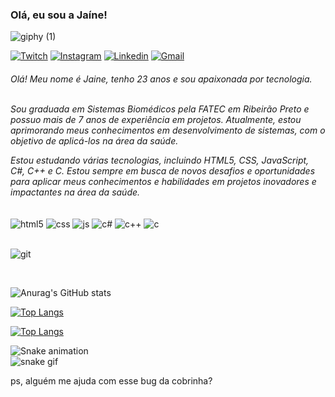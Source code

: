### Olá, eu sou a Jaíne!

![giphy (1)](https://user-images.githubusercontent.com/121972347/227204749-f7129373-8279-4a98-8f03-625176e6c2b4.gif)

[![Twitch](https://img.shields.io/badge/Twitch-9146FF?style=for-the-badge&logo=twitch&logoColor=white)](https://twitch.tv/tiajaii)
[![Instagram](https://img.shields.io/badge/Instagram-E4405F?style=for-the-badge&logo=instagram&logoColor=white)](https://instagram.com/tiajaii)
[![Linkedin](https://img.shields.io/badge/LinkedIn-0077B5?style=for-the-badge&logo=linkedin&logoColor=white)](https://www.linkedin.com/in/ja%C3%ADne-sena-611927175/)
[![Gmail](https://img.shields.io/badge/Gmail-D14836?style=for-the-badge&logo=gmail&logoColor=white)](https://mailto:jainesena0@gmail.com/)



<h6> Olá! Meu nome é Jaine, tenho 23 anos e sou apaixonada por tecnologia.<br>
  <br/>

Sou graduada em Sistemas Biomédicos pela FATEC em Ribeirão Preto e possuo mais de 7 anos de experiência em projetos. Atualmente, estou aprimorando meus conhecimentos em desenvolvimento de sistemas, com o objetivo de aplicá-los na área da saúde.

Estou estudando várias tecnologias, incluindo HTML5, CSS, JavaScript, C#, C++ e C. Estou sempre em busca de novos desafios e oportunidades para aplicar meus conhecimentos e habilidades em projetos inovadores e impactantes na área da saúde.</h6>

<div style="display: inline_block">
  <img align="center" alt="html5" src="https://img.shields.io/badge/HTML5-E34F26?style=for-the-badge&logo=html5&logoColor=white" />
  <img align="center" alt="css" src="https://img.shields.io/badge/CSS-239120?&style=for-the-badge&logo=css3&logoColor=white" />
  <img align="center" alt="js" src="https://img.shields.io/badge/JavaScript-F7DF1E?style=for-the-badge&logo=javascript&logoColor=black" />
  <img align="center" alt="c#" src="https://img.shields.io/badge/C%23-239120?style=for-the-badge&logo=c-sharp&logoColor=white" />
  <img align="center" alt="c++" src="https://img.shields.io/badge/C%2B%2B-00599C?style=for-the-badge&logo=c%2B%2B&logoColor=white" />
  <img align="center" alt="c" src="https://img.shields.io/badge/C-00599C?style=for-the-badge&logo=c&logoColor=white" />
 
  
</div>


<br>


![git](https://user-images.githubusercontent.com/121972347/221019808-0720d9f2-b2e5-43a6-bb97-a78d03433283.gif)

 <br/>
 
 
 ![Anurag's GitHub stats](https://github-readme-stats.vercel.app/api?username=JaineSena&show_icons=true&theme=synthwave)
 
 [![Top Langs](https://github-readme-stats.vercel.app/api/top-langs/?username=JaineSena&hide_progress=true)](https://github.com/JaineSena/github-readme-stats)
 
 [![Top Langs](https://github-readme-stats.vercel.app/api/top-langs/?username=JaineSena&layout=compact)](https://github.com/JaineSena/github-readme-stats)
 
  ![Snake animation](https://github.com/JaineSena/JaineSena/blob/output/github-contribution-grid-snake.svg)
  <br>
  ![snake gif](https://github.com/JaineSena/JaineSena/blob/output/github-contribution-grid-snake.svg)



  
  ps, alguém me ajuda com esse bug da cobrinha?


  

